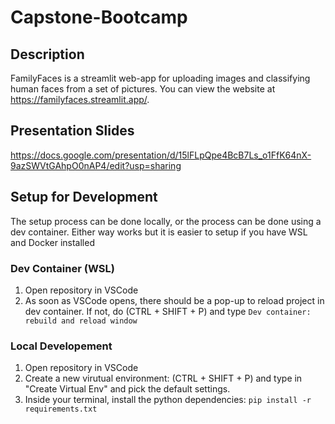 # Capstone-Bootcamp

## Description
FamilyFaces is a streamlit web-app for uploading images and classifying human faces from a set of pictures. You can view the website at https://familyfaces.streamlit.app/.

## Presentation Slides
https://docs.google.com/presentation/d/15lFLpQpe4BcB7Ls_o1FfK64nX-9azSWVtGAhpO0nAP4/edit?usp=sharing

## Setup for Development
The setup process can be done locally, or the process can be done using a dev container. Either way works but it is easier to setup if you have WSL and Docker installed

### Dev Container (WSL)
1. Open repository in VSCode
2. As soon as VSCode opens, there should be a pop-up to reload project in dev container. If not, do (CTRL + SHIFT + P) and type `Dev container: rebuild and reload window`


### Local Developement
1. Open repository in VSCode
2. Create a new virutual environment: (CTRL + SHIFT + P) and type in "Create Virtual Env" and pick the default settings.
3. Inside your terminal, install the python dependencies: `pip install -r requirements.txt`
